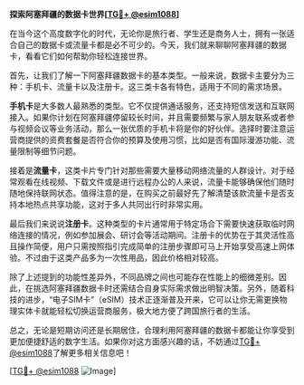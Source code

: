 **探索阿塞拜疆的数据卡世界[[TG💪+ @esim1088](https://t.me/s/esim1088)]**

在当今这个高度数字化的时代，无论你是旅行者、学生还是商务人士，拥有一张适合自己的数据卡或流量卡都是必不可少的。今天，我们就来聊聊阿塞拜疆的数据卡，看看它们如何帮助你轻松连接世界。

首先，让我们了解一下阿塞拜疆数据卡的基本类型。一般来说，数据卡主要分为三种：手机卡、流量卡以及注册卡。这三类卡各有特色，适用于不同的需求场景。

**手机卡**是大多数人最熟悉的类型。它不仅提供通话服务，还支持短信发送和互联网接入。如果你计划在阿塞拜疆停留较长时间，并且需要频繁与家人朋友联系或者参与视频会议等业务活动，那么一张优质的手机卡将是你的好伙伴。选择时要注意运营商提供的资费套餐是否符合你的预算及使用习惯，比如是否有国际漫游功能、流量限制等细节问题。

接着是**流量卡**，这类卡片专门针对那些需要大量移动网络流量的人群设计。对于经常观看在线视频、下载文件或是进行远程办公的人来说，流量卡能够确保他们随时随地保持联网状态。值得注意的是，在购买之前最好先了解清楚该款流量卡是否支持本地热点共享功能，这对于多人共同出行时非常实用。

最后我们来说说**注册卡**。这种类型的卡片通常用于特定场合下需要快速获取临时网络连接的情况，例如参加展会、研讨会等活动期间。注册卡的优势在于其灵活性高且操作简便，用户只需按照指引完成简单的注册步骤即可马上开始享受高速上网体验。不过由于这类产品多为一次性用品，因此价格相对较高。

除了上述提到的功能性差异外，不同品牌之间也可能存在性能上的细微差别。因此，在挑选阿塞拜疆数据卡时还需结合自身实际需求做出明智决策。另外，随着科技的进步，“电子SIM卡”（eSIM）技术正逐渐普及开来，它可以让你无需更换物理实体卡就能轻松切换运营商服务，极大地方便了跨国旅行者的生活。

总之，无论是短期访问还是长期居住，合理利用阿塞拜疆的数据卡都能让你享受到更加便捷舒适的数字生活。如果你对这方面感兴趣的话，不妨通过[TG💪+ @esim1088](https://t.me/s/esim1088)了解更多相关信息吧！

[[TG💪+ @esim1088](https://t.me/s/esim1088) ![Image](https://i.postimg.cc/4NQfJmqS/Snipaste-2025-05-13-00-14-12.png)]